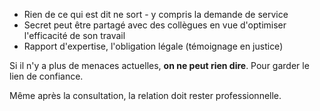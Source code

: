- Rien de ce qui est dit ne sort - y compris la demande de service
- Secret peut être partagé avec des collègues en vue d'optimiser l'efficacité de son travail
- Rapport d'expertise, l'obligation légale (témoignage en justice)

Si il n'y a plus de menaces actuelles, **on ne peut rien dire**. Pour garder le lien de confiance.

Même après la consultation, la relation doit rester professionnelle. 